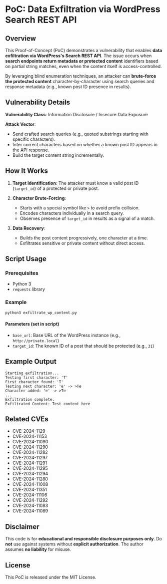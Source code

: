 # PoC: Data Exfiltration via WordPress Search REST API

## Overview

This Proof-of-Concept (PoC) demonstrates a vulnerability that enables **data exfiltration via WordPress's Search REST API**. The issue occurs when **search endpoints return metadata or protected content** identifiers based on partial string matches, even when the content itself is access-controlled.

By leveraging blind enumeration techniques, an attacker can **brute-force the protected content** character-by-character using search queries and response metadata (e.g., known post ID presence in results).

## Vulnerability Details

**Vulnerability Class**: Information Disclosure / Insecure Data Exposure

**Attack Vector**:
- Send crafted search queries (e.g., quoted substrings starting with specific characters).
- Infer correct characters based on whether a known post ID appears in the API response.
- Build the target content string incrementally.

## How It Works

1. **Target Identification**: The attacker must know a valid post ID (`target_id`) of a protected or private post.

2. **Character Brute-Forcing**:
   - Starts with a special symbol like `>` to avoid prefix collision.
   - Encodes characters individually in a search query.
   - Observes presence of `target_id` in results as a signal of a match.

3. **Data Recovery**:
   - Builds the post content progressively, one character at a time.
   - Exfiltrates sensitive or private content without direct access.

## Script Usage

### Prerequisites

- Python 3
- `requests` library

### Example

```bash
python3 exfiltrate_wp_content.py
```

#### Parameters (set in script)

- `base_url`: Base URL of the WordPress instance (e.g., `http://private.local`)
- `target_id`: The known ID of a post that should be protected (e.g., `31`)

## Example Output

```
Starting exfiltration...
Testing first character: 'T'
First character found: 'T'
Testing next character: 'e' -> >Te
Character added: 'e' -> >Te
...
Exfiltration complete.
Exfiltrated Content: Test content here
```

## Related CVEs

- CVE-2024-1129
- CVE-2024-11153
- CVE-2024-11090
- CVE-2024-11290
- CVE-2024-11282
- CVE-2024-11297
- CVE-2024-11291
- CVE-2024-11295
- CVE-2024-11294
- CVE-2024-11280
- CVE-2024-11008
- CVE-2024-11351
- CVE-2024-11106
- CVE-2024-11292
- CVE-2024-11083
- CVE-2024-11089

## Disclaimer

This code is for **educational and responsible disclosure purposes only**. Do **not** use against systems without **explicit authorization**. The author assumes **no liability** for misuse.

## License

This PoC is released under the MIT License.
